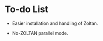 To-do List
============

  - Easier installation and handling of Zoltan.

  - No-ZOLTAN parallel mode.

